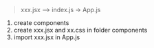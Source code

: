 > xxx.jsx --> index.js -> App.js

1. create components
2. create xxx.jsx and xx.css in folder components
3. import xxx.jsx in App.js